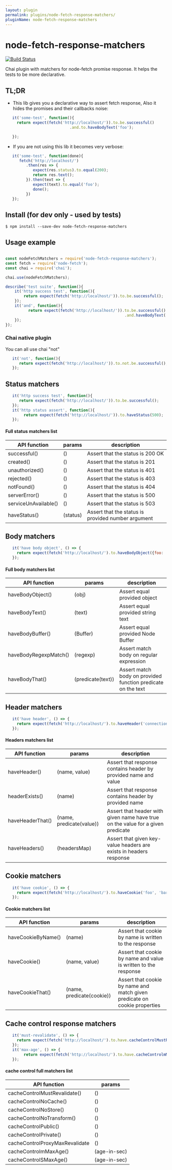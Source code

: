 ```yaml
---
layout: plugin
permalink: plugins/node-fetch-response-matchers/
pluginName: node-fetch-response-matchers
---
```


# node-fetch-response-matchers

[![Build Status](https://travis-ci.org/kfiron/node-fetch-response-matchers.svg?branch=master)](https://travis-ci.org/kfiron/node-fetch-response-matchers)

Chai plugin with matchers for node-fetch promise response.
It helps the tests to be more declarative.

## TL;DR

- This lib gives you a declarative way to assert fetch response, Also it hides the promises and their callbacks noise:
```javascript
   it('some-test', function(){
     return expect(fetch('http://localhost/')).to.be.successful()
                            .and.to.haveBodyText('foo');

   });
```

- If you are not using this lib it becomes very verbose:
```javascript
   it('some-test', function(done){
      fetch('http://localhost/')
         .then(res => {
            expect(res.status).to.equal(200);
            return res.text();
         }).then(text => {
            expect(text).to.equal('foo');
            done();
         })
   });
```



## Install (for dev only - used by tests)
```shell
$ npm install --save-dev node-fetch-response-matchers
```

## Usage example
```javascript

const nodeFetchMatchers = require('node-fetch-response-matchers');
const fetch = require('node-fetch');
const chai = require('chai');

chai.use(nodeFetchMatchers);

describe('test suite', function(){
    it('http success test', function(){
        return expect(fetch('http://localhost/')).to.be.successful();
    });
    it('and', function(){
          return expect(fetch('http://localhost/')).to.be.successful()
                                                    .and.haveBodyText('foo');
    });
});
```

### Chai native plugin
You can all use chai "not"

```javascript
   it('not', function(){
      return expect(fetch('http://localhost/')).to.not.be.successful();
   });
```



## Status matchers

```javascript
   it('http success test', function(){
      return expect(fetch('http://localhost/')).to.be.successful();
   });
   it('http status assert', function(){
        return expect(fetch('http://localhost/')).to.haveStatus(500);
   });
```

#### Full status matchers list

| API function         | params   | description                      |
| ---------------------|----------| ---------------------------------|
| successful()         | ()       | Assert that the status is 200 OK |
| created()            | ()       | Assert that the status is 201    |
| unauthorized()       | ()       | Assert that the status is 401    |
| rejected()           | ()       | Assert that the status is 403    |
| notFound()           | ()       | Assert that the status is 404    |
| serverError()        | ()       | Assert that the status is 500    |
| serviceUnAvailable() | ()       | Assert that the status is 503    |
| haveStatus()         | (status) | Assert that the status is provided number argument    |



## Body matchers

```javascript
   it('have body object', () => {
     return expect(fetch('http://localhost/').to.haveBodyObject({foo: 'bar'});
   });
```
#### Full body matchers list

| API function         | params             | description                                                  |
| ----------------------|-------------------| -------------------------------------------------------------|
| haveBodyObject()      | (obj)             | Assert equal provided object                                 |
| haveBodyText()        | (text)            | Assert equal provided string text                            |
| haveBodyBuffer()      | (Buffer)          | Assert equal provided Node Buffer                            |
| haveBodyRegexpMatch() | (regexp)          | Assert match body on regular expression                      |
| haveBodyThat()        | (predicate(text)) | Assert match body on provided function predicate on the text |


## Header matchers

```javascript
   it('have header', () => {
     return expect(fetch('http://localhost/').to.haveHeader('connection', 'close');
   });
```
#### Headers matchers list

| API function    | params                  | description                                                                     |
| ----------------|-------------------------| --------------------------------------------------------------------------------|
| haveHeader()    | (name, value)           | Assert that response contains header by provided name and value                 |
| headerExists()  | (name)                  | Assert that response contains header by provided name                           |
| haveHeaderThat()| (name, predicate(value))| Assert that header with given name have true on the value for a given predicate |
| haveHeaders()   | (headersMap)            | Assert that given key-value headers are exists in headers response              |

## Cookie matchers

```javascript
   it('have cookie', () => {
     return expect(fetch('http://localhost/').to.haveCookie('foo', 'bar');
   });
```
#### Cookie matchers list


| API function       | params                     | description                                                               |
| -------------------|----------------------------| --------------------------------------------------------------------------|
| haveCookieByName() | (name)                     | Assert that cookie by name is written to the response                     |
| haveCookie()       | (name, value)              | Assert that cookie by name and value is written to the response           |
| haveCookieThat()   | (name, predicate(cookie))  | Assert that cookie by name and match given predicate on cookie properties |

## Cache control response matchers

```javascript
   it('must-revalidate', () => {
     return expect(fetch('http://localhost/').to.have.cacheControlMustRevalidate();
   });
   it('max-age', () => {
        return expect(fetch('http://localhost/').to.have.cacheControlmMaxAge(120);
   });
```
#### cache control full matchers list


| API function                  | params      |
| ------------------------------|-------------|
| cacheControlMustRevalidate()  | ()          |
| cacheControlNoCache()         | ()          |
| cacheControlNoStore()         | ()          |
| cacheControlNoTransform()     | ()          |
| cacheControlPublic()          | ()          |
| cacheControlPrivate()         | ()          |
| cacheControlProxyMaxRevalidate| ()          |
| cacheControlmMaxAge()         | (age-in-sec)|
| cacheControlSMaxAge()         | (age-in-sec)|



